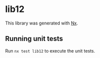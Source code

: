 # lib12

This library was generated with [Nx](https://nx.dev).

## Running unit tests

Run `nx test lib12` to execute the unit tests.
